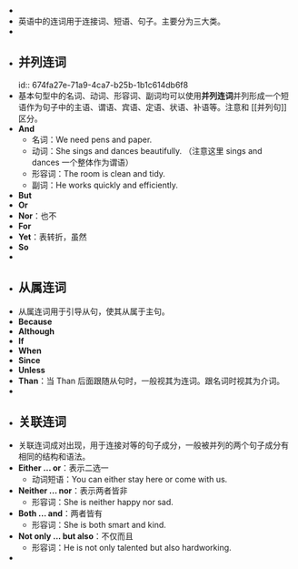 -
- 英语中的连词用于连接词、短语、句子。主要分为三大类。
-
- ## 并列连词
  id:: 674fa27e-71a9-4ca7-b25b-1b1c614db6f8
- 基本句型中的名词、动词、形容词、副词均可以使用**并列连词**并列形成一个短语作为句子中的主语、谓语、宾语、定语、状语、补语等。注意和 [[并列句]] 区分。
- **And**
	- 名词：We need pens and paper.
	- 动词：She sings and dances beautifully. （注意这里 sings and dances 一个整体作为谓语）
	- 形容词：The room is clean and tidy.
	- 副词：He works quickly and efficiently.
- **But**
- **Or**
- **Nor**：也不
- **For**
- **Yet**：表转折，虽然
- **So**
-
- ## 从属连词
- 从属连词用于引导从句，使其从属于主句。
- **Because**
- **Although**
- **If**
- **When**
- **Since**
- **Unless**
- **Than**：当 Than 后面跟随从句时，一般视其为连词。跟名词时视其为介词。
-
- ## 关联连词
- 关联连词成对出现，用于连接对等的句子成分，一般被并列的两个句子成分有相同的结构和语法。
- **Either ... or**：表示二选一
	- 动词短语：You can either stay here or come with us.
- **Neither ... nor**：表示两者皆非
	- 形容词：She is neither happy nor sad.
- **Both ... and**：两者皆有
	- 形容词：She is both smart and kind.
- **Not only ... but also**：不仅而且
	- 形容词：He is not only talented but also hardworking.
-